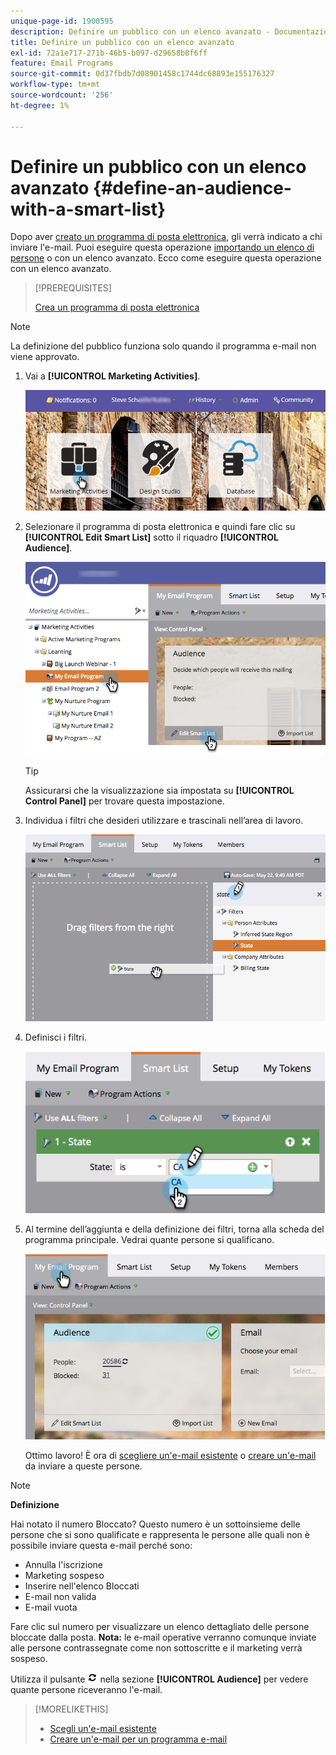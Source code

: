 ```yaml
---
unique-page-id: 1900595
description: Definire un pubblico con un elenco avanzato - Documentazione di Marketo - Documentazione del prodotto
title: Definire un pubblico con un elenco avanzato
exl-id: 72a1e717-271b-46b5-b097-d29658b8f6ff
feature: Email Programs
source-git-commit: 0d37fbdb7d08901458c1744dc68893e155176327
workflow-type: tm+mt
source-wordcount: '256'
ht-degree: 1%

---
```


# Definire un pubblico con un elenco avanzato {#define-an-audience-with-a-smart-list}

Dopo aver [creato un programma di posta elettronica](/help/marketo/product-docs/email-marketing/email-programs/creating-an-email-program/create-an-email-program.md), gli verrà indicato a chi inviare l&#39;e-mail. Puoi eseguire questa operazione [importando un elenco di persone](/help/marketo/product-docs/email-marketing/email-programs/managing-people-in-email-programs/define-an-audience-by-importing-a-list.md) o con un elenco avanzato. Ecco come eseguire questa operazione con un elenco avanzato.

>[!PREREQUISITES]
>
>[Crea un programma di posta elettronica](/help/marketo/product-docs/email-marketing/email-programs/creating-an-email-program/create-an-email-program.md)

>[!NOTE]
>
>La definizione del pubblico funziona solo quando il programma e-mail non viene approvato.

1. Vai a **[!UICONTROL Marketing Activities]**.

   ![](assets/login-marketing-activities.png)

1. Selezionare il programma di posta elettronica e quindi fare clic su **[!UICONTROL Edit Smart List]** sotto il riquadro **[!UICONTROL Audience]**.

   ![](assets/2017-05-22-09-46-37.png)

   >[!TIP]
   >
   >Assicurarsi che la visualizzazione sia impostata su **[!UICONTROL Control Panel]** per trovare questa impostazione.

1. Individua i filtri che desideri utilizzare e trascinali nell’area di lavoro.

   ![](assets/dragstate.png)

1. Definisci i filtri.

   ![](assets/image2014-9-12-11-3a1-3a14.png)

1. Al termine dell’aggiunta e della definizione dei filtri, torna alla scheda del programma principale. Vedrai quante persone si qualificano.

   ![](assets/myemailprogram.jpg)

   Ottimo lavoro! È ora di [scegliere un&#39;e-mail esistente](/help/marketo/product-docs/email-marketing/email-programs/email-program-actions/choose-an-existing-email.md) o [creare un&#39;e-mail](/help/marketo/product-docs/email-marketing/email-programs/email-program-actions/create-an-email-for-an-email-program.md) da inviare a queste persone.

>[!NOTE]
>
>**Definizione**
>
>Hai notato il numero Bloccato? Questo numero è un sottoinsieme delle persone che si sono qualificate e rappresenta le persone alle quali non è possibile inviare questa e-mail perché sono:
>
>* Annulla l&#39;iscrizione
>* Marketing sospeso
>* Inserire nell&#39;elenco Bloccati
>* E-mail non valida
>* E-mail vuota
>
>Fare clic sul numero per visualizzare un elenco dettagliato delle persone bloccate dalla posta. **Nota:** le e-mail operative verranno comunque inviate alle persone contrassegnate come non sottoscritte e il marketing verrà sospeso.
>
>Utilizza il pulsante ![—](assets/image2014-10-23-16-3a32-3a36.png) nella sezione **[!UICONTROL Audience]** per vedere quante persone riceveranno l&#39;e-mail.

>[!MORELIKETHIS]
>
>* [Scegli un&#39;e-mail esistente](/help/marketo/product-docs/email-marketing/email-programs/email-program-actions/choose-an-existing-email.md)
>* [Creare un&#39;e-mail per un programma e-mail](/help/marketo/product-docs/email-marketing/email-programs/email-program-actions/create-an-email-for-an-email-program.md)
